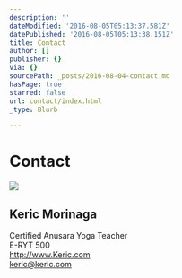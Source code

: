 ```yaml
---
description: ''
dateModified: '2016-08-05T05:13:37.581Z'
datePublished: '2016-08-05T05:13:38.151Z'
title: Contact
author: []
publisher: {}
via: {}
sourcePath: _posts/2016-08-04-contact.md
hasPage: true
starred: false
url: contact/index.html
_type: Blurb

---
```

# Contact
![](https://the-grid-user-content.s3-us-west-2.amazonaws.com/8893916b-8695-4a81-8141-d85898a3d727.jpg)

## **Keric Morinaga**  
Certified Anusara Yoga Teacher  
E-RYT 500  
http://www.Keric.com  
keric@keric.com